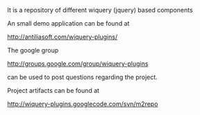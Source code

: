 It is a repository of different wiquery (jquery) based components

An small demo application can be found at

http://antiliasoft.com/wiquery-plugins/

The google group

http://groups.google.com/group/wiquery-plugins

can be used to post questions regarding the project.

Project artifacts can be found at

http://wiquery-plugins.googlecode.com/svn/m2repo